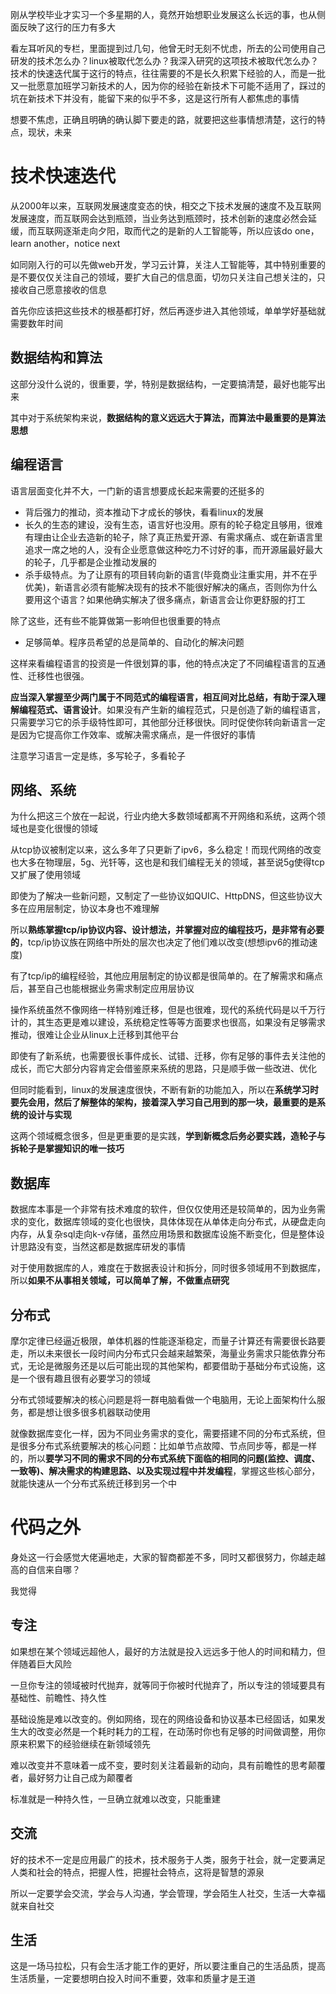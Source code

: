 刚从学校毕业才实习一个多星期的人，竟然开始想职业发展这么长远的事，也从侧面反映了这行的压力有多大

看左耳听风的专栏，里面提到过几句，他曾无时无刻不忧虑，所去的公司使用自己研发的技术怎么办？linux被取代怎么办？我深入研究的这项技术被取代怎么办？技术的快速迭代属于这行的特点，往往需要的不是长久积累下经验的人，而是一批又一批愿意加班学习新技术的人，因为你的经验在新技术下可能不适用了，踩过的坑在新技术下并没有，能留下来的似乎不多，这是这行所有人都焦虑的事情

想要不焦虑，正确且明确的确认脚下要走的路，就要把这些事情想清楚，这行的特点，现状，未来

# 技术快速迭代
从2000年以来，互联网发展速度变态的快，相交之下技术发展的速度不及互联网发展速度，而互联网会达到瓶颈，当业务达到瓶颈时，技术创新的速度必然会延缓，而互联网逐渐走向夕阳，取而代之的是新的人工智能等，所以应该do one，learn another，notice next

如同刚入行的可以先做web开发，学习云计算，关注人工智能等，其中特别重要的是不要仅仅关注自己的领域，要扩大自己的信息面，切勿只关注自己想关注的，只接收自己愿意接收的信息

首先你应该把这些技术的根基都打好，然后再逐步进入其他领域，单单学好基础就需要数年时间

## 数据结构和算法
这部分没什么说的，很重要，学，特别是数据结构，一定要搞清楚，最好也能写出来

其中对于系统架构来说，**数据结构的意义远远大于算法，而算法中最重要的是算法思想**

## 编程语言
语言层面变化并不大，一门新的语言想要成长起来需要的还挺多的

- 背后强力的推动，资本推动下才成长的够快，看看linux的发展
- 长久的生态的建设，没有生态，语言好也没用。原有的轮子稳定且够用，很难有理由让企业去造新的轮子，除了真正热爱开源、有需求痛点、或在新语言里追求一席之地的人，没有企业愿意做这种吃力不讨好的事，而开源届最好最大的轮子，几乎都是企业推动发展的
- 杀手级特点。为了让原有的项目转向新的语言(毕竟商业注重实用，并不在乎优美)，新语言必须有能解决现有的技术不能很好解决的痛点，否则你为什么要用这个语言？如果他确实解决了很多痛点，新语言会让你更舒服的打工

除了这些，还有些不能算做第一影响但也很重要的特点

- 足够简单。程序员希望的总是简单的、自动化的解决问题

这样来看编程语言的投资是一件很划算的事，他的特点决定了不同编程语言的互通性、迁移性也很强。

**应当深入掌握至少两门属于不同范式的编程语言，相互间对比总结，有助于深入理解编程范式、语言设计**。如果没有产生新的编程范式，只是创造了新的编程语言，只需要学习它的杀手级特性即可，其他部分迁移很快。同时促使你转向新语言一定是因为它提高你工作效率、或解决需求痛点，是一件很好的事情

注意学习语言一定是练，多写轮子，多看轮子

## 网络、系统
为什么把这三个放在一起说，行业内绝大多数领域都离不开网络和系统，这两个领域也是变化很慢的领域

从tcp协议被制定以来，这么多年了只更新了ipv6，多么稳定！而现代网络的改变也大多在物理层，5g、光钎等，这也是和我们编程无关的领域，甚至说5g使得tcp又扩展了使用领域

即使为了解决一些新问题，又制定了一些协议如QUIC、HttpDNS，但这些协议大多在应用层制定，协议本身也不难理解

所以**熟练掌握tcp/ip协议内容、设计想法，并掌握对应的编程技巧，是非常有必要的**，tcp/ip协议族在网络中所处的层次也决定了他们难以改变(想想ipv6的推动速度)

有了tcp/ip的编程经验，其他应用层制定的协议都是很简单的。在了解需求和痛点后，甚至自己也能根据业务需求制定应用层协议

操作系统虽然不像网络一样特别难迁移，但是也很难，现代的系统代码是以千万行计的，其生态更是难以建设，系统稳定性等等方面要求也很高，如果没有足够需求推动，很难让企业从linux上迁移到其他平台

即使有了新系统，也需要很长事件成长、试错、迁移，你有足够的事件去关注他的成长，而它大部分内容肯定会借鉴原来系统的思路，只是顺手做一些改进、优化

但同时能看到，linux的发展速度很快，不断有新的功能加入，所以在**系统学习时要先会用，然后了解整体的架构，接着深入学习自己用到的那一块，最重要的是系统的设计与实现**

这两个领域概念很多，但是更重要的是实践，**学到新概念后务必要实践，造轮子与拆轮子是掌握知识的唯一技巧**

## 数据库
数据库本事是一个非常有技术难度的软件，但仅仅使用还是较简单的，因为业务需求的变化，数据库领域的变化也很快，具体体现在从单体走向分布式，从硬盘走向内存，从复杂sql走向k-v存储，虽然应用场景和数据库设施不断变化，但是整体设计思路没有变，当然这都是数据库研发的事情

对于使用数据库的人，难度在于数据表设计和拆分，同时很多领域用不到数据库，所以**如果不从事相关领域，可以简单了解，不做重点研究**

## 分布式
摩尔定律已经逼近极限，单体机器的性能逐渐稳定，而量子计算还有需要很长路要走，所以未来很长一段时间内分布式只会越来越繁荣，海量业务需求只能依靠分布式，无论是微服务还是以后可能出现的其他架构，都要借助于基础分布式设施，这是一个很有趣且很有必要学习的领域

分布式领域要解决的核心问题是将一群电脑看做一个电脑用，无论上面架构什么服务，都是想让很多很多机器联动使用

就像数据库变化一样，因为不同业务需求的变化，需要搭建不同的分布式系统，但是很多分布式系统要解决的核心问题：比如单节点故障、节点同步等，都是一样的，所以**要学习不同的需求不同的分布式系统下面临的相同的问题(监控、调度、一致等)、解决需求的构建思路、以及实现过程中并发编程**，掌握这些核心部分，就能快速从一个分布式系统迁移到另一个中

# 代码之外
身处这一行会感觉大佬遍地走，大家的智商都差不多，同时又都很努力，你越走越高的自信来自哪？

我觉得

## 专注
如果想在某个领域远超他人，最好的方法就是投入远远多于他人的时间和精力，但伴随着巨大风险

一旦你专注的领域被时代抛弃，就等同于你被时代抛弃了，所以专注的领域要具有基础性、前瞻性、持久性

基础设施是难以改变的。例如网络，现在的网络设备和协议基本已经固话，如果发生大的改变必然是一个耗时耗力的工程，在动荡时你也有足够的时间做调整，用你原来积累下的经验继续在新领域领先

难以改变并不意味着一成不变，要时刻关注着最新的动向，具有前瞻性的思考颠覆者，最好努力让自己成为颠覆者

标准就是一种持久性，一旦确立就难以改变，只能重建

## 交流
好的技术不一定是应用最广的技术，技术服务于人类，服务于社会，就一定要满足人类和社会的特点，把握人性，把握社会特点，这将是智慧的源泉

所以一定要学会交流，学会与人沟通，学会管理，学会陌生人社交，生活一大幸福就来自社交

## 生活
这是一场马拉松，只有会生活才能工作的更好，所以要注重自己的生活品质，提高生活质量，一定要想明白投入时间不重要，效率和质量才是王道
